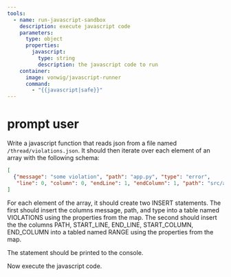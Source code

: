 ```yaml
---
tools:
  - name: run-javascript-sandbox
    description: execute javascript code
    parameters:
      type: object
      properties:
        javascript:
          type: string
          description: the javascript code to run
    container:
      image: vonwig/javascript-runner
      command:
        - "{{javascript|safe}}"
---
```


# prompt user

Write a javascript function that reads json from a file named `/thread/violations.json`.
It should then iterate over each element of an array with the following schema:

```json
[
  {"message": "some violation", "path": "app.py", "type": "error",
   "line": 0, "column": 0, "endLine": 1, "endColumn": 1, "path": "src/app.py"}
]
```

For each element of the array, it should create two INSERT statements. 
The first should insert the columns message, path, and type into a table named VIOLATIONS using the properties from the map.
The second should insert the the columns PATH, START_LINE, END_LINE, START_COLUMN, END_COLUMN into a tabled named RANGE using the properties from the map.

The statement should be printed to the console.

Now execute the javascript code.

